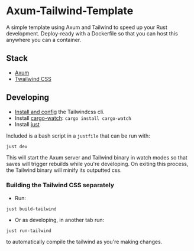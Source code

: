 # Axum-Tailwind-Template
A simple template using Axum and Tailwind to speed up your Rust development. Deploy-ready with a Dockerfile
so that you can host this anywhere you can a container.

## Stack
- [Axum](https://docs.rs/axum/latest/axum/)
- [Twailwind CSS](https://tailwindcss.com/)

## Developing
- [Install and config](https://tailwindcss.com/blog/standalone-cli) the Tailwindcss cli.
- Install [cargo-watch](https://crates.io/crates/cargo-watch): 
`cargo install cargo-watch`
- Install [just](https://github.com/casey/just#packages)

Included is a bash script in a `justfile` that can be run with:
```shell
just dev
```

This will start the Axum server and Tailwind binary in watch modes so that saves
will trigger rebuilds while you're developing. On exiting this process, the Tailwind
binary will minify its outputted css.

### Building the Tailwind CSS separately 
- Run:
```shell
just build-tailwind
```

- Or as developing, in another tab run:
```shell
just run-tailwind
```
to automatically compile the tailwind as you're making changes.
